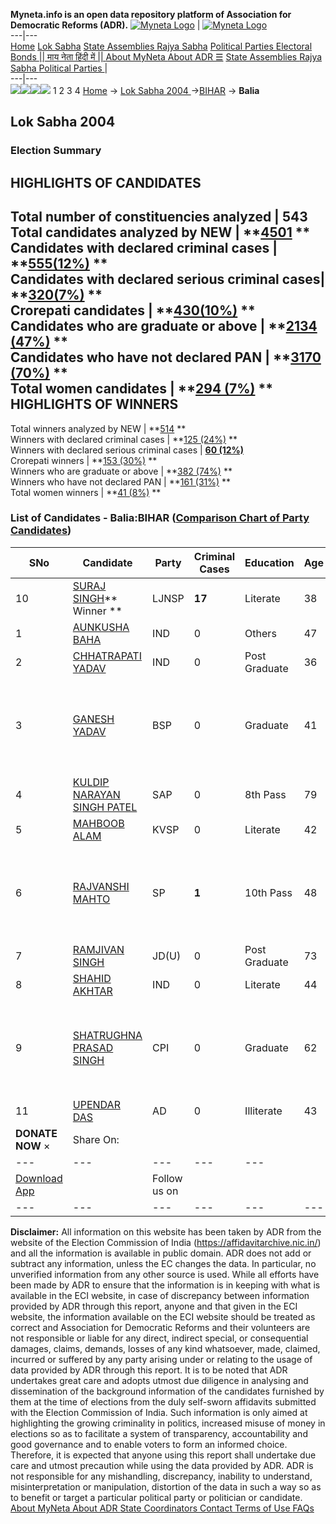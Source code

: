 **Myneta.info is an open data repository platform of Association for Democratic Reforms (ADR).**
[![Myneta Logo](https://www.myneta.info/lib/img/myneta-logo.png)](https://www.myneta.info/) | [![Myneta Logo](https://www.myneta.info/lib/img/adr-logo.png)](https://adrindia.org)  
---|---  
[Home](https://www.myneta.info/) [Lok Sabha](https://www.myneta.info/#ls "Lok Sabha") [ State Assemblies ](https://www.myneta.info/#sa "State Assemblies") [Rajya Sabha](https://www.myneta.info/#rs "Rajya Sabha") [Political Parties ](https://www.myneta.info/party "Political Parties") [ Electoral Bonds ](https://www.myneta.info/electoral_bonds "Electoral Bonds") [ || माय नेता हिंदी में || ](https://translate.google.co.in/translate?prev=hp&hl=en&js=y&u=www.myneta.info&sl=en&tl=hi&history_state0=) [ About MyNeta ](https://adrindia.org/content/about-myneta) [ About ADR ](https://adrindia.org/about-adr/who-we-are) [☰](javascript:void\(0\))
[ State Assemblies ](https://www.myneta.info/#sa "State Assemblies") [ Rajya Sabha ](https://www.myneta.info/#rs "Rajya Sabha") [ Political Parties ](https://www.myneta.info/party "Political Parties")
|   
---|---  
![](https://www.myneta.info/lib/img/banner/banner-1.png)![](https://www.myneta.info/lib/img/banner/banner-2.png)![](https://www.myneta.info/lib/img/banner/banner-3.png)![](https://www.myneta.info/lib/img/banner/banner-4.png)
1  2  3  4 
[Home](https://www.myneta.info/) → [Lok Sabha 2004 ](https://www.myneta.info/loksabha2004/)→[BIHAR](https://www.myneta.info/loksabha2004/index.php?action=show_constituencies&state_id=4) → **Balia**
### 
## Lok Sabha 2004 
###  Election Summary 
HIGHLIGHTS OF CANDIDATES  
---  
Total number of constituencies analyzed |  543   
Total candidates analyzed by NEW | **[4501](https://www.myneta.info/loksabha2004/index.php?action=summary&subAction=candidates_analyzed&sort=candidate#summary) **  
Candidates with declared criminal cases | **[555(12%)](https://www.myneta.info/loksabha2004/index.php?action=summary&subAction=crime&sort=candidate#summary) **  
Candidates with declared serious criminal cases| **[320(7%)](https://www.myneta.info/loksabha2004/index.php?action=summary&subAction=serious_crime&sort=candidate#summary) **  
Crorepati candidates | **[430(10%)](https://www.myneta.info/loksabha2004/index.php?action=summary&subAction=crorepati&sort=candidate#summary) **  
Candidates who are graduate or above | **[2134 (47%)](https://www.myneta.info/loksabha2004/index.php?action=summary&subAction=education&sort=candidate#summary) **  
Candidates who have not declared PAN | **[3170 (70%)](https://www.myneta.info/loksabha2004/index.php?action=summary&subAction=without_pan&sort=candidate#summary) **  
Total women candidates | **[294 (7%)](https://www.myneta.info/loksabha2004/index.php?action=summary&subAction=women_candidate&sort=candidate#summary) **  
HIGHLIGHTS OF WINNERS  
---  
Total winners analyzed by NEW | **[514](https://www.myneta.info/loksabha2004/index.php?action=summary&subAction=winner_analyzed&sort=candidate#summary) **  
Winners with declared criminal cases | **[125 (24%)](https://www.myneta.info/loksabha2004/index.php?action=summary&subAction=winner_crime&sort=candidate#summary) **  
Winners with declared serious criminal cases | **[60 (12%)](https://www.myneta.info/loksabha2004/index.php?action=summary&subAction=winner_serious_crime&sort=candidate#summary)**  
Crorepati winners | **[153 (30%)](https://www.myneta.info/loksabha2004/index.php?action=summary&subAction=winner_crorepati&sort=candidate#summary) **  
Winners who are graduate or above | **[382 (74%)](https://www.myneta.info/loksabha2004/index.php?action=summary&subAction=winner_education&sort=candidate#summary) **  
Winners who have not declared PAN | **[161 (31%)](https://www.myneta.info/loksabha2004/index.php?action=summary&subAction=winner_without_pan&sort=candidate#summary) **  
Total women winners | **[41 (8%)](https://www.myneta.info/loksabha2004/index.php?action=summary&subAction=winner_women&sort=candidate#summary) **  
### List of Candidates - Balia:BIHAR ([Comparison Chart of Party Candidates](https://www.myneta.info/loksabha2004/comparisonchart.php?constituency_id=78))
SNo | Candidate| Party| Criminal Cases| Education| Age| Total Assets| Liabilities  
---|---|---|---|---|---|---|---  
10  | [SURAJ SINGH](https://www.myneta.info/loksabha2004/candidate.php?candidate_id=469)** Winner ** | LJNSP | **17** | Literate| 38 | Rs 15,16,070 ~ 15 Lacs+ | Rs 60,024 ~ 60 Thou+  
1  | [AUNKUSHA BAHA](https://www.myneta.info/loksabha2004/candidate.php?candidate_id=476) | IND | 0 | Others| 47 | Rs 21,25,000 ~ 21 Lacs+ | Rs 0 ~   
2  | [CHHATRAPATI YADAV](https://www.myneta.info/loksabha2004/candidate.php?candidate_id=475) | IND | 0 | Post Graduate| 36 | Rs 17,08,000 ~ 17 Lacs+ | Rs 0 ~   
3  | [GANESH YADAV](https://www.myneta.info/loksabha2004/candidate.php?candidate_id=473) | BSP | 0 | Graduate| 41 | ![](https://myneta.info/image_v2.php?myneta_folder=loksabha2004&candidate_id=473&col=ta) | ![](https://myneta.info/image_v2.php?myneta_folder=loksabha2004&candidate_id=473&col=lia)  
4  | [KULDIP NARAYAN SINGH PATEL](https://www.myneta.info/loksabha2004/candidate.php?candidate_id=478) | SAP | 0 | 8th Pass| 79 | Rs 8,45,150 ~ 8 Lacs+ | Rs 0 ~   
5  | [MAHBOOB ALAM](https://www.myneta.info/loksabha2004/candidate.php?candidate_id=479) | KVSP | 0 | Literate| 42 | Rs 1,48,500 ~ 1 Lacs+ | Rs 0 ~   
6  | [RAJVANSHI MAHTO](https://www.myneta.info/loksabha2004/candidate.php?candidate_id=472) | SP | **1** | 10th Pass| 48 | ![](https://myneta.info/image_v2.php?myneta_folder=loksabha2004&candidate_id=472&col=ta) | ![](https://myneta.info/image_v2.php?myneta_folder=loksabha2004&candidate_id=472&col=lia)  
7  | [RAMJIVAN SINGH](https://www.myneta.info/loksabha2004/candidate.php?candidate_id=471) | JD(U) | 0 | Post Graduate| 73 | Rs 1,19,73,598 ~ 1 Crore+ | Rs 20,000 ~ 20 Thou+  
8  | [SHAHID AKHTAR](https://www.myneta.info/loksabha2004/candidate.php?candidate_id=474) | IND | 0 | Literate| 44 | Rs 4,10,000 ~ 4 Lacs+ | Rs 0 ~   
9  | [SHATRUGHNA PRASAD SINGH](https://www.myneta.info/loksabha2004/candidate.php?candidate_id=470) | CPI | 0 | Graduate| 62 | ![](https://myneta.info/image_v2.php?myneta_folder=loksabha2004&candidate_id=470&col=ta) | ![](https://myneta.info/image_v2.php?myneta_folder=loksabha2004&candidate_id=470&col=lia)  
11  | [UPENDAR DAS](https://www.myneta.info/loksabha2004/candidate.php?candidate_id=477) | AD | 0 | Illiterate| 43 | Rs 3,08,000 ~ 3 Lacs+ | Rs 10,000 ~ 10 Thou+  
|  **DONATE NOW** × |  Share On:  | [](https://api.whatsapp.com/send?text=https%3A%2F%2Fmyneta.info%2Fpunjab2022%2Findex.php%3Faction%3Dshow_constituencies%26state_id%3D19) | [](https://www.facebook.com/sharer/sharer.php?u=https%3A%2F%2Fmyneta.info%2Fpunjab2022%2Findex.php%3Faction%3Dshow_constituencies%26state_id%3D19) | [](https://twitter.com/share?url=https%3A%2F%2Fmyneta.info%2Fpunjab2022%2Findex.php%3Faction%3Dshow_constituencies%26state_id%3D19)  
---|---|---|---|---  
| [ Download App ](https://play.google.com/store/apps/details?id=com.webrosoft.myneta1&pcampaignid=pcampaignidMKT-Other-global-all-co-prtnr-py-PartBadge-Mar2515-1) | [](https://play.google.com/store/apps/details?id=com.webrosoft.myneta1&pcampaignid=pcampaignidMKT-Other-global-all-co-prtnr-py-PartBadge-Mar2515-1) |  Follow us on  | [](https://www.facebook.com/adrindia.org/) | [](https://twitter.com/adrspeaks) | [](https://groups.google.com/g/national-election-watch?hl=en&pli=1) | [](https://www.instagram.com/adrspeaks/) | [](https://www.youtube.com/user/adrspeaks) | [](https://sharechat.com/profile/adrspeaks)  
---|---|---|---|---|---|---|---|---  
**Disclaimer:** All information on this website has been taken by ADR from the website of the Election Commission of India (https://affidavitarchive.nic.in/) and all the information is available in public domain. ADR does not add or subtract any information, unless the EC changes the data. In particular, no unverified information from any other source is used. While all efforts have been made by ADR to ensure that the information is in keeping with what is available in the ECI website, in case of discrepancy between information provided by ADR through this report, anyone and that given in the ECI website, the information available on the ECI website should be treated as correct and Association for Democratic Reforms and their volunteers are not responsible or liable for any direct, indirect special, or consequential damages, claims, demands, losses of any kind whatsoever, made, claimed, incurred or suffered by any party arising under or relating to the usage of data provided by ADR through this report. It is to be noted that ADR undertakes great care and adopts utmost due diligence in analysing and dissemination of the background information of the candidates furnished by them at the time of elections from the duly self-sworn affidavits submitted with the Election Commission of India. Such information is only aimed at highlighting the growing criminality in politics, increased misuse of money in elections so as to facilitate a system of transparency, accountability and good governance and to enable voters to form an informed choice. Therefore, it is expected that anyone using this report shall undertake due care and utmost precaution while using the data provided by ADR. ADR is not responsible for any mishandling, discrepancy, inability to understand, misinterpretation or manipulation, distortion of the data in such a way so as to benefit or target a particular political party or politician or candidate. 
[ About MyNeta ](https://adrindia.org/content/about-myneta) [ About ADR ](https://adrindia.org/about-adr/who-we-are) [ State Coordinators ](https://adrindia.org/about-adr/state-coordinators) [ Contact ](https://adrindia.org/contact-us) [ Terms of Use ](https://adrindia.org/content/adr-terms-use) [ FAQs ](https://adrindia.org/content/faqs)
